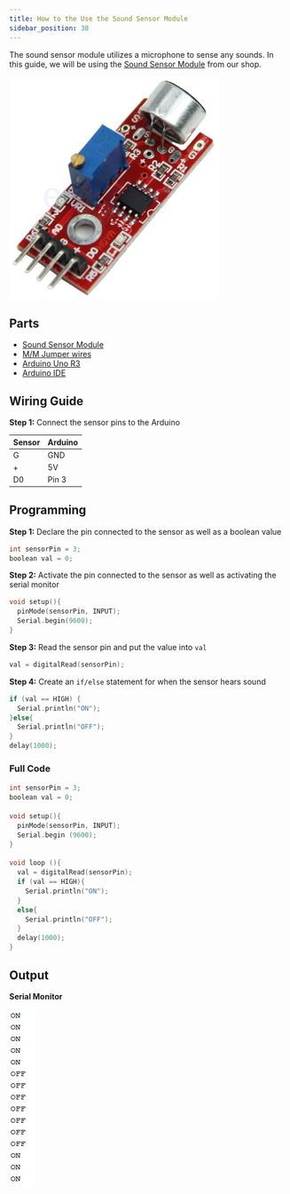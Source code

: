 ```yaml
---
title: How to the Use the Sound Sensor Module
sidebar_position: 38
---
```


The sound sensor module utilizes a microphone to sense any sounds. In this guide, we will be using the [Sound Sensor Module](https://www.canadarobotix.com/products/2105) from our shop.

![](/img/docs/product_guide/2105_01.png)

## Parts
* [Sound Sensor Module](https://www.canadarobotix.com/products/2105)
* [M/M Jumper wires](https://www.canadarobotix.com/products/2031)
* [Arduino Uno R3](https://www.canadarobotix.com/products/60)
* [Arduino IDE](https://www.arduino.cc/en/software)

## Wiring Guide

**Step 1:** Connect the sensor pins to the Arduino

|Sensor|Arduino|
|------|-------|
|G|GND|
|+|5V|
|D0|Pin 3|

## Programming

**Step 1:** Declare the pin connected to the sensor as well as a boolean value

```c
int sensorPin = 3;
boolean val = 0;
```

**Step 2:** Activate the pin connected to the sensor as well as activating the serial monitor

```c
void setup(){
  pinMode(sensorPin, INPUT);
  Serial.begin(9600);
}
```

**Step 3:** Read the sensor pin and put the value into `val`

```c
val = digitalRead(sensorPin);
```

**Step 4:** Create an `if/else` statement for when the sensor hears sound

```c
if (val == HIGH) {
  Serial.println("ON");
}else{
  Serial.println("OFF");
}
delay(1000);
```

### Full Code

```c
int sensorPin = 3;
boolean val = 0;

void setup(){
  pinMode(sensorPin, INPUT);
  Serial.begin (9600);
}
  
void loop (){
  val = digitalRead(sensorPin);
  if (val == HIGH){
    Serial.println("ON");
  }
  else{
    Serial.println("OFF");
  }
  delay(1000);
}
```

## Output

**Serial Monitor**

![](/img/docs/product_guide/2105_02.png)